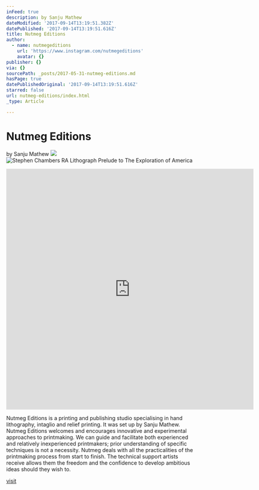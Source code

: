```yaml
---
inFeed: true
description: by Sanju Mathew
dateModified: '2017-09-14T13:19:51.382Z'
datePublished: '2017-09-14T13:19:51.616Z'
title: Nutmeg Editions
author:
  - name: nutmegeditions
    url: 'https://www.instagram.com/nutmegeditions'
    avatar: {}
publisher: {}
via: {}
sourcePath: _posts/2017-05-31-nutmeg-editions.md
hasPage: true
datePublishedOriginal: '2017-09-14T13:19:51.616Z'
starred: false
url: nutmeg-editions/index.html
_type: Article

---
```

# Nutmeg Editions

by Sanju Mathew
![](https://the-grid-user-content.s3-us-west-2.amazonaws.com/de7f0136-6984-48c1-884f-3fed57bc0f98.jpg)
![Stephen Chambers RA Lithograph Prelude to The Exploration of America](https://the-grid-user-content.s3-us-west-2.amazonaws.com/a3f19c01-2995-4bbe-b6dc-08c8831a875e.jpg)

<iframe src="https://cdn.embedly.com/widgets/media.html?src=http%3A%2F%2Fscontent.cdninstagram.com%2Ft50.2886-16%2F17158142_391745181195917_4322475599458205696_n.mp4&amp;src_secure=1&amp;url=https%3A%2F%2Fwww.instagram.com%2Fp%2FBRY--gVjkHM%2F&amp;image=https%3A%2F%2Fscontent.cdninstagram.com%2Ft51.2885-15%2Fs640x640%2Fe15%2F17126805_217470231992429_7836983046409551872_n.jpg&amp;key=a715cf41cc93453ca338d350cd26f87b&amp;type=video%2Fmp4&amp;schema=instagram" width="658" height="640" scrolling="no" frameborder="0" allowfullscreen="" style=""></iframe>

Nutmeg Editions is a printing and publishing studio specialising in hand lithography, intaglio and relief printing. It was set up by Sanju Mathew. Nutmeg Editions welcomes and encourages innovative and experimental approaches to printmaking. We can guide and facilitate both experienced and relatively inexperienced printmakers; prior understanding of specific techniques is not a necessity. Nutmeg deals with all the practicalities of the printmaking process from start to finish. The technical support artists receive allows them the freedom and the confidence to develop ambitious ideas should they wish to.

[visit][0]

[0]: https://www.nutmegeditions.com/